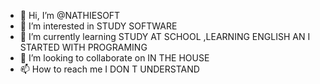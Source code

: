 - 👋 Hi, I’m @NATHIESOFT
- 👀 I’m interested in STUDY SOFTWARE
- 🌱 I’m currently learning STUDY AT SCHOOL ,LEARNING ENGLISH AN I STARTED WITH PROGRAMING
- 💞️ I’m looking to collaborate on IN THE HOUSE
- 📫 How to reach me I DON T UNDERSTAND

<!---
NATHIESOFT/NATHIESOFT is a ✨ special ✨ repository because its `README.md` (this file) appears on your GitHub profile.
You can click the Preview link to take a look at your changes.
--->
